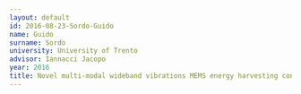 ```yaml
---
layout: default 
id: 2016-08-23-Sordo-Guido
name: Guido
surname: Sordo
university: University of Trento
advisor: Iannacci Jacopo
year: 2016
title: Novel multi-modal wideband vibrations MEMS energy harvesting concepts for self-powered Internet of Things (IoT) applications, with focus on converterâ??s size and power scalability
---
```

